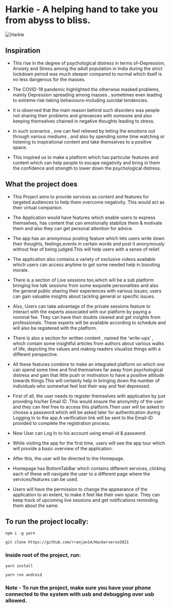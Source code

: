 # Harkie - A helping hand to take you from abyss to bliss.

![Harkie](https://github.com/rranjan14/Hackerverse2021/blob/main/github-images/harkie.jpeg)


## Inspiration
 - This rise in the degree of psychological distress in terms of–Depression, Anxiety and Stress among the adult population in India during the strict lockdown period was much steeper compared to normal which itself is no less dangerous for the masses.

- The COVID-19 pandemic highlighted the otherwise masked problems, mainly Depression spreading among masses , sometimes even leading to extreme risk-taking behaviours–including suicidal tendencies.

- It is observed that the main reason behind such disorders was people not sharing their problems and grievances with someone and also keeping themselves chained in negative thoughts leading to stress.

- In such scenarios , one can feel relieved by letting the emotions out through various mediums , and also by spending some time watching or listening to inspirational content and take themselves to a positive space.

- This inspired us to make a platform which has particular features and content which can help people to escape negativity and bring in them the confidence and strength to lower down the psychological distress.






## What the project does

- This Project aims to provide services as content and features for targeted audiences to help them overcome negativity. This would act as their virtual companion.

- The Application would have features which enable users to express themselves, has content that can emotionally stabilize them & motivate them and also they can get personal attention for advice.

- The app has an anonymous posting feature which lets users write down their thoughts, feelings,events in certain words and post it anonymously without fear of being judged.This will help users with a sense of relief.

- The application also contains a variety of exclusive videos available which users can access anytime to get some needed help in boosting morale.

- There is a section of Live sessions too,which will be a sub platform bringing live talk sessions from some exquisite personalities and also the general public sharing their experiences with various issues; users can gain valuable insights about tackling general or specific issues.

- Also, Users can take advantage of the private sessions feature to interact with the experts associated with our platform by paying a nominal fee. They can have their doubts cleared and get insights from professionals. These experts will be available according to schedule and will also be registered with the platform.

- There is also a section for written content , named the 'write-ups' , which contain some insightful articles from authors about various walks of life, depicting the values and making readers visualize things with a different perspective.

- All these features combine to make an integrated platform on which one can spend some time and find themselves far away from psychological distress and gain that little push or motivation to have a positive attitude towards things.This will certainly help in bringing down the number of individuals who somewhat feel lost their way and feel depressed.


- First of all, the user needs to register themselves with application by just providing his/her Email ID .This would ensure the anonymity of the user and they can feel free to access this platform.Then user will be asked to choose a password which will be asked later for authentication during Logging In to the app.A verification link will be sent to the Email-ID provided to complete the registration process.

	

- Now User can Log In to his account using email-id & password.

- While visiting the app for the first time, users will see the app tour which will provide a basic overview of the application.



 


- After this, the user will be directed to the Homepage.

- Homepage has BottomTabBar which contains different services, clicking each of these will navigate the user to a different page where the services/features can be used.



- Users will have the permission to change the appearance of the application to an extent, to make it feel like their own space. They can keep track of upcoming live sessions and get notifications reminding them about the same.

## To run the project locally:
```
npm i -g yarn
```
```
git clone https://github.com/rranjan14/Hackerverse2021
```
### Inside root of the project, run:
```
yarn install
```
```
yarn run android
```
### Note - To run the project, make sure you have your phone connected to the system with usb and debugging over usb allowed.
